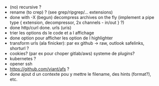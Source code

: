 
- (no) recursive ?
- rename (to crep) ? (see grep/ripgrep/... extensions)
- done with -X (begun) decompress archives on the fly (implement a pipe type { extension, decompressor, 2x channels - in/out } ?)
- done http/curl done. urls (uris)
- trier les options ds le code et a l affichage
- done option pour afficher les option de l highlighter
- transform urls (ala finicker): par ex github -> raw, outlook safelinks, shorturl ?
- cookies? (par ex pour choper gitlab/aws) systeme de plugins?
- kubernetes ?
- opener ssh
- https://github.com/viant/afs ?
- done ajout d un contexte pou y mettre le filename, des hints (format?), etc.
